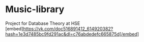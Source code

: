 # Music-library
Project for Database Theory at HSE
[embed]https://vk.com/doc516891412_614920382?hash=1e3d7485bc9fd291ac&dl=c76abdedefc665875d[/embed]
